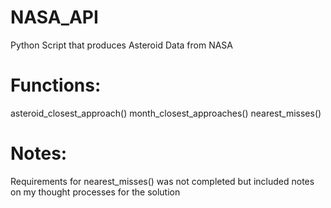 # NASA_API
Python Script that produces Asteroid Data from NASA

Functions:
===================================
asteroid_closest_approach()
month_closest_approaches()
nearest_misses()

Notes:
==================================
Requirements for nearest_misses() was not completed but included 
notes on my thought processes for the solution
